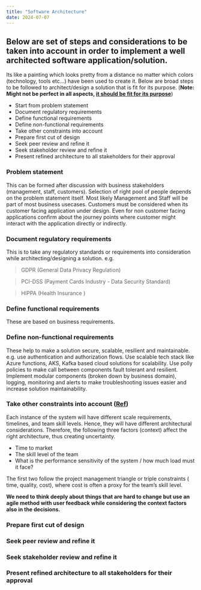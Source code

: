 ```yaml
---
title: "Software Architecture"
date: 2024-07-07
---
```


## Below are set of steps and considerations to be taken into account in order to implement a well architected software application/solution.

Its like a painting which looks pretty from a distance no matter which colors (technology, tools etc...) have been used to create it.
Below are broad steps to be followed to architect/design a solution that is fit for its purpose. (**Note: Might not be perfect in all aspects, <u>it should be fit for its purpose</u>**)

- Start from problem statement
- Document regulatory requirements
- Define functional requirements
- Define non-functional requirements
- Take other constraints into account
- Prepare first cut of design
- Seek peer review and refine it
- Seek stakeholder review and refine it
- Present refined architecture to all stakeholders for their approval

### Problem statement
This can be formed after discussion with business stakeholders (management, staff, customers). Selection of right pool of people depends on the problem statement itself. Most likely Management and Staff will be part of most business usecases. Customers must be considered when its customer facing application under design. Even for non customer facing applications confirm about the journey points where customer might interact with the application directly or indirectly.

### Document regulatory requirements
This is to take any regulatory standards or requirements into consideration while architecting/designing a solution.
e.g.

> GDPR (General Data Privacy Regulation)

> PCI-DSS (Payment Cards Industry - Data Security Standard)

> HIPPA (Health Insurance )

### Define functional requirements
These are based on business requirements.

### Define non-functional requirements
These help to make a solution secure, scalable, resilient and maintainable. e.g. use authentication and authorization flows. Use scalable tech stack like Azure functions, AKS, Kafka based cloud solutions for scalability. Use polly policies to make call between components fault tolerant and resilient. Implement modular components (broken down by business domain), logging, monitoring and alerts to make troubleshooting issues easier and increase solution maintainability.

### Take other constraints into account ([Ref](https://medium.com/@srinathperera/how-to-approach-software-architecture-a-first-principle-perspective-3b865d35bb9b))

Each instance of the system will have different scale requirements, timelines, and team skill levels. Hence, they will have different architectural considerations. Therefore, the following three factors (context) affect the right architecture, thus creating uncertainty.

- Time to market
- The skill level of the team
- What is the performance sensitivity of the system / how much load must it face?

The first two follow the project management triangle or triple constraints ( time, quality, cost), where cost is often a proxy for the team’s skill level.

**We need to think deeply about things that are hard to change but use an agile method with user feedback while considering the context factors also in the decisions.**

### Prepare first cut of design

### Seek peer review and refine it

### Seek stakeholder review and refine it

### Present refined architecture to all stakeholders for their approval
